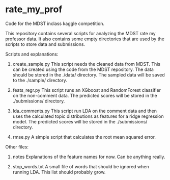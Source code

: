 # rate_my_prof
Code for the MDST inclass kaggle competition.

This repository contains several scripts for analyzing the MDST rate my professor data.
It also contains some empty directories that are used by the scripts to store data and submissions.


Scripts and explanations:

1. create_sample.py
This script needs the cleaned data from MDST.  This can be created using the code from the MDST repository.
The data should be stored in the ./data/ directory.
The sampled data will be saved to the ./sample/ directory.

2. feats_regr.py
This script runs an XGboost and RandomForest classifier on the non-comment data.
The predicted scores will be stored in the ./submissions/ directory.

3. lda_comments.py
This script run LDA on the comment data and then uses the calculated topic distributions as features
for a ridge regression model.
The predicted scores will be stored in the ./submissions/ directory.

4. rmse.py
A simple script that calculates the root mean squared error.

Other files:

1.  notes
Explanations of the feature names for now.  Can be anything really.

2. stop_words.txt
A small file of words that should be ignored when running LDA.  This list should probably
grow.

